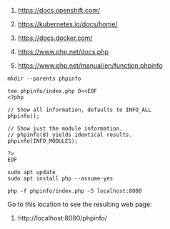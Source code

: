 1. https://docs.openshift.com/
2. https://kubernetes.io/docs/home/
3. https://docs.docker.com/

1. https://www.php.net/docs.php
2. https://www.php.net/manual/en/function.phpinfo

```
mkdir --parents phpinfo

tee phpinfo/index.php 0<<EOF
<?php

// Show all information, defaults to INFO_ALL
phpinfo();

// Show just the module information.
// phpinfo(8) yields identical results.
phpinfo(INFO_MODULES);

?>
EOF
```

```
sudo apt update
sudo apt install php --assume-yes
```

```
php -f phpinfo/index.php -S localhost:8080
```
Go to this location to see the resulting web page:
1. http://localhost:8080/phpinfo/
